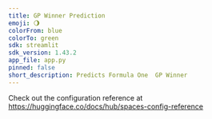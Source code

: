 ```yaml
---
title: GP Winner Prediction
emoji: 🌖
colorFrom: blue
colorTo: green
sdk: streamlit
sdk_version: 1.43.2
app_file: app.py
pinned: false
short_description: Predicts Formula One  GP Winner
---
```


Check out the configuration reference at https://huggingface.co/docs/hub/spaces-config-reference
